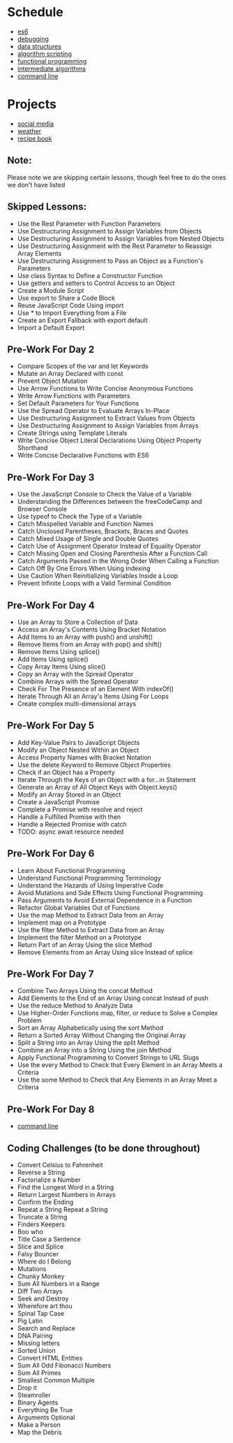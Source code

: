 # Schedule

- [es6](https://www.freecodecamp.org/learn/javascript-algorithms-and-data-structures/#es6)
- [debugging](https://www.freecodecamp.org/learn/javascript-algorithms-and-data-structures/#debugging)
- [data structures](https://www.freecodecamp.org/learn/javascript-algorithms-and-data-structures/#basic-data-structures)
- [algorithm scripting](https://www.freecodecamp.org/learn/javascript-algorithms-and-data-structures/#basic-algorithm-scripting)
- [functional programming](https://www.freecodecamp.org/learn/javascript-algorithms-and-data-structures/#functional-programming)
- [intermediate algorithms](https://www.freecodecamp.org/learn/javascript-algorithms-and-data-structures/#intermediate-algorithm-scripting)
- [command line](https://launchschool.com/books/command_line)

# Projects
- [social media](https://dummyapi.io/)
- [weather](https://www.weatherapi.com/)
- [recipe book](https://spoonacular.com/food-api)

## Note:
Please note we are skipping certain lessons, though feel free to do the ones we don't have listed

## Skipped Lessons:
- Use the Rest Parameter with Function Parameters
- Use Destructuring Assignment to Assign Variables from Objects
- Use Destructuring Assignment to Assign Variables from Nested Objects
- Use Destructuring Assignment with the Rest Parameter to Reassign Array Elements
- Use Destructuring Assignment to Pass an Object as a Function's Parameters
- Use class Syntax to Define a Constructor Function
- Use getters and setters to Control Access to an Object
- Create a Module Script
- Use export to Share a Code Block
- Reuse JavaScript Code Using import
- Use * to Import Everything from a File
- Create an Export Fallback with export default
- Import a Default Export


## Pre-Work For Day 2

- Compare Scopes of the var and let Keywords
- Mutate an Array Declared with const
- Prevent Object Mutation
- Use Arrow Functions to Write Concise Anonymous Functions
- Write Arrow Functions with Parameters
- Set Default Parameters for Your Functions
- Use the Spread Operator to Evaluate Arrays In-Place
- Use Destructuring Assignment to Extract Values from Objects
- Use Destructuring Assignment to Assign Variables from Arrays
- Create Strings using Template Literals
- Write Concise Object Literal Declarations Using Object Property Shorthand
- Write Concise Declarative Functions with ES6

## Pre-Work For Day 3

- Use the JavaScript Console to Check the Value of a Variable
- Understanding the Differences between the freeCodeCamp and Browser Console
- Use typeof to Check the Type of a Variable
- Catch Misspelled Variable and Function Names
- Catch Unclosed Parentheses, Brackets, Braces and Quotes
- Catch Mixed Usage of Single and Double Quotes
- Catch Use of Assignment Operator Instead of Equality Operator
- Catch Missing Open and Closing Parenthesis After a Function Call
- Catch Arguments Passed in the Wrong Order When Calling a Function
- Catch Off By One Errors When Using Indexing
- Use Caution When Reinitializing Variables Inside a Loop
- Prevent Infinite Loops with a Valid Terminal Condition

## Pre-Work For Day 4

- Use an Array to Store a Collection of Data
- Access an Array's Contents Using Bracket Notation
- Add Items to an Array with push() and unshift()
- Remove Items from an Array with pop() and shift()
- Remove Items Using splice()
- Add Items Using splice()
- Copy Array Items Using slice()
- Copy an Array with the Spread Operator
- Combine Arrays with the Spread Operator
- Check For The Presence of an Element With indexOf()
- Iterate Through All an Array's Items Using For Loops
- Create complex multi-dimensional arrays

## Pre-Work For Day 5

- Add Key-Value Pairs to JavaScript Objects
- Modify an Object Nested Within an Object
- Access Property Names with Bracket Notation
- Use the delete Keyword to Remove Object Properties
- Check if an Object has a Property
- Iterate Through the Keys of an Object with a for...in Statement
- Generate an Array of All Object Keys with Object.keys()
- Modify an Array Stored in an Object
- Create a JavaScript Promise
- Complete a Promise with resolve and reject
- Handle a Fulfilled Promise with then
- Handle a Rejected Promise with catch
- TODO: async await resource needed

## Pre-Work For Day 6

- Learn About Functional Programming
- Understand Functional Programming Terminology
- Understand the Hazards of Using Imperative Code
- Avoid Mutations and Side Effects Using Functional Programming
- Pass Arguments to Avoid External Dependence in a Function
- Refactor Global Variables Out of Functions
- Use the map Method to Extract Data from an Array
- Implement map on a Prototype
- Use the filter Method to Extract Data from an Array
- Implement the filter Method on a Prototype
- Return Part of an Array Using the slice Method
- Remove Elements from an Array Using slice Instead of splice

## Pre-Work For Day 7

- Combine Two Arrays Using the concat Method
- Add Elements to the End of an Array Using concat Instead of push
- Use the reduce Method to Analyze Data
- Use Higher-Order Functions map, filter, or reduce to Solve a Complex Problem
- Sort an Array Alphabetically using the sort Method
- Return a Sorted Array Without Changing the Original Array
- Split a String into an Array Using the split Method
- Combine an Array into a String Using the join Method
- Apply Functional Programming to Convert Strings to URL Slugs
- Use the every Method to Check that Every Element in an Array Meets a Criteria
- Use the some Method to Check that Any Elements in an Array Meet a Criteria

## Pre-Work For Day 8
- [command line](https://launchschool.com/books/command_line)

## Coding Challenges (to be done throughout)

- Convert Celsius to Fahrenheit
- Reverse a String
- Factorialize a Number
- Find the Longest Word in a String
- Return Largest Numbers in Arrays
- Confirm the Ending
- Repeat a String Repeat a String
- Truncate a String
- Finders Keepers
- Boo who
- Title Case a Sentence
- Slice and Splice
- Falsy Bouncer
- Where do I Belong
- Mutations
- Chunky Monkey
- Sum All Numbers in a Range
- Diff Two Arrays
- Seek and Destroy
- Wherefore art thou
- Spinal Tap Case
- Pig Latin
- Search and Replace
- DNA Pairing
- Missing letters
- Sorted Union
- Convert HTML Entities
- Sum All Odd Fibonacci Numbers
- Sum All Primes
- Smallest Common Multiple
- Drop it
- Steamroller
- Binary Agents
- Everything Be True
- Arguments Optional
- Make a Person
- Map the Debris